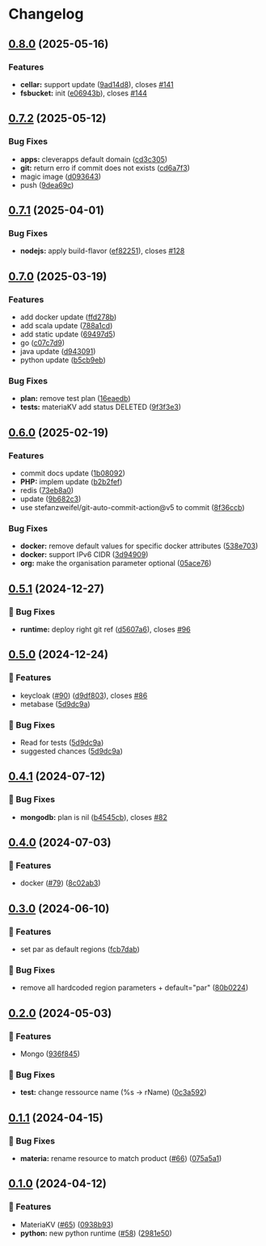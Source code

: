 # Changelog

## [0.8.0](https://github.com/CleverCloud/terraform-provider-clevercloud/compare/v0.7.2...v0.8.0) (2025-05-16)


### Features

* **cellar:** support update ([9ad14d8](https://github.com/CleverCloud/terraform-provider-clevercloud/commit/9ad14d8cf7430ccc209dcf4f5bed903a7de3c9e8)), closes [#141](https://github.com/CleverCloud/terraform-provider-clevercloud/issues/141)
* **fsbucket:** init ([e06943b](https://github.com/CleverCloud/terraform-provider-clevercloud/commit/e06943ba79061c2073e39bf0776b6f48d7ef879b)), closes [#144](https://github.com/CleverCloud/terraform-provider-clevercloud/issues/144)

## [0.7.2](https://github.com/CleverCloud/terraform-provider-clevercloud/compare/v0.7.1...v0.7.2) (2025-05-12)


### Bug Fixes

* **apps:** cleverapps default domain ([cd3c305](https://github.com/CleverCloud/terraform-provider-clevercloud/commit/cd3c30524cf6ea24af78eef0cdba2b4269a8fcf6))
* **git:** return erro if commit does not exists ([cd6a7f3](https://github.com/CleverCloud/terraform-provider-clevercloud/commit/cd6a7f3d240c627b63d30d91d3b5a957e8b59aac))
* magic image ([d093643](https://github.com/CleverCloud/terraform-provider-clevercloud/commit/d093643ade4e7789793fe93dc9b771c9bde00417))
* push ([9dea69c](https://github.com/CleverCloud/terraform-provider-clevercloud/commit/9dea69ce2ff6a821d111a97667cabb5331e0fac5))

## [0.7.1](https://github.com/CleverCloud/terraform-provider-clevercloud/compare/v0.7.0...v0.7.1) (2025-04-01)


### Bug Fixes

* **nodejs:** apply build-flavor ([ef82251](https://github.com/CleverCloud/terraform-provider-clevercloud/commit/ef82251922b8f0f03f1aff54bdd7abc955a46812)), closes [#128](https://github.com/CleverCloud/terraform-provider-clevercloud/issues/128)

## [0.7.0](https://github.com/CleverCloud/terraform-provider-clevercloud/compare/v0.6.0...v0.7.0) (2025-03-19)


### Features

* add docker update ([ffd278b](https://github.com/CleverCloud/terraform-provider-clevercloud/commit/ffd278bb4facd753fe0d9616a0992212836ac6bd))
* add scala update ([788a1cd](https://github.com/CleverCloud/terraform-provider-clevercloud/commit/788a1cd551dbb511e60ded77b9b2ee2f7acbea01))
* add static update ([69497d5](https://github.com/CleverCloud/terraform-provider-clevercloud/commit/69497d5225c7b6075e2b769eb051fa3869872164))
* go ([c07c7d9](https://github.com/CleverCloud/terraform-provider-clevercloud/commit/c07c7d99b24c606ce9a5346c0d5f97ea71db1999))
* java update ([d943091](https://github.com/CleverCloud/terraform-provider-clevercloud/commit/d9430912bab1bd735a912cbe9bd7307eb5e0971a))
* python update ([b5cb9eb](https://github.com/CleverCloud/terraform-provider-clevercloud/commit/b5cb9ebd9c857e4de5cd91b68b2126754ec25702))


### Bug Fixes

* **plan:** remove test plan ([16eaedb](https://github.com/CleverCloud/terraform-provider-clevercloud/commit/16eaedb5ab55b13d6c2d4a7c2ea72750adae7b32))
* **tests:** materiaKV add status DELETED ([9f3f3e3](https://github.com/CleverCloud/terraform-provider-clevercloud/commit/9f3f3e355be7a0b2f86a8a21008d77b846ee0488))

## [0.6.0](https://github.com/CleverCloud/terraform-provider-clevercloud/compare/v0.5.1...v0.6.0) (2025-02-19)


### Features

* commit docs update ([1b08092](https://github.com/CleverCloud/terraform-provider-clevercloud/commit/1b08092032cb2bedef894aba0b290711645bdfa6))
* **PHP:** implem update ([b2b2fef](https://github.com/CleverCloud/terraform-provider-clevercloud/commit/b2b2fef5f190cd246288649685084a373b835f5b))
* redis ([73eb8a0](https://github.com/CleverCloud/terraform-provider-clevercloud/commit/73eb8a099e529ecf634a76548b270c3cf50f6e57))
* update ([9b682c3](https://github.com/CleverCloud/terraform-provider-clevercloud/commit/9b682c3d1937281737ba563267be3b411f47505c))
* use stefanzweifel/git-auto-commit-action@v5 to commit ([8f36ccb](https://github.com/CleverCloud/terraform-provider-clevercloud/commit/8f36ccbda19ee1468f99c986625c2b1ca9dfa06c))


### Bug Fixes

* **docker:** remove default values for specific docker attributes ([538e703](https://github.com/CleverCloud/terraform-provider-clevercloud/commit/538e703881f1ea1643c145981146010a30b3b606))
* **docker:** support IPv6 CIDR ([3d94909](https://github.com/CleverCloud/terraform-provider-clevercloud/commit/3d949097114d355fc72cdeaf36613871d454136c))
* **org:** make the organisation parameter optional ([05ace76](https://github.com/CleverCloud/terraform-provider-clevercloud/commit/05ace76560a5568c0f07ad8ceaa893b8bb926c9c))

## [0.5.1](https://github.com/CleverCloud/terraform-provider-clevercloud/compare/v0.5.0...v0.5.1) (2024-12-27)


### 🐛 Bug Fixes

* **runtime:** deploy right git ref ([d5607a6](https://github.com/CleverCloud/terraform-provider-clevercloud/commit/d5607a63ac030d97dd1e0c11f41d3457860bb33d)), closes [#96](https://github.com/CleverCloud/terraform-provider-clevercloud/issues/96)

## [0.5.0](https://github.com/CleverCloud/terraform-provider-clevercloud/compare/v0.4.1...v0.5.0) (2024-12-24)


### 🚀 Features

* keycloak ([#90](https://github.com/CleverCloud/terraform-provider-clevercloud/issues/90)) ([d9df803](https://github.com/CleverCloud/terraform-provider-clevercloud/commit/d9df803de7ade0a60bd69e6febbfd8f5fc056c3f)), closes [#86](https://github.com/CleverCloud/terraform-provider-clevercloud/issues/86)
* metabase ([5d9dc9a](https://github.com/CleverCloud/terraform-provider-clevercloud/commit/5d9dc9a1bd6e28b92171e0994b41f5988bd344ad))


### 🐛 Bug Fixes

* Read for tests ([5d9dc9a](https://github.com/CleverCloud/terraform-provider-clevercloud/commit/5d9dc9a1bd6e28b92171e0994b41f5988bd344ad))
* suggested chances ([5d9dc9a](https://github.com/CleverCloud/terraform-provider-clevercloud/commit/5d9dc9a1bd6e28b92171e0994b41f5988bd344ad))

## [0.4.1](https://github.com/CleverCloud/terraform-provider-clevercloud/compare/v0.4.0...v0.4.1) (2024-07-12)


### 🐛 Bug Fixes

* **mongodb:** plan is nil ([b4545cb](https://github.com/CleverCloud/terraform-provider-clevercloud/commit/b4545cb86561e55c54baefc19574be7d874070b6)), closes [#82](https://github.com/CleverCloud/terraform-provider-clevercloud/issues/82)

## [0.4.0](https://github.com/CleverCloud/terraform-provider-clevercloud/compare/v0.3.0...v0.4.0) (2024-07-03)


### 🚀 Features

* docker ([#79](https://github.com/CleverCloud/terraform-provider-clevercloud/issues/79)) ([8c02ab3](https://github.com/CleverCloud/terraform-provider-clevercloud/commit/8c02ab3b5d5823487abd7707cabb6ba8d7616bf2))

## [0.3.0](https://github.com/CleverCloud/terraform-provider-clevercloud/compare/v0.2.0...v0.3.0) (2024-06-10)


### 🚀 Features

* set par as default regions ([fcb7dab](https://github.com/CleverCloud/terraform-provider-clevercloud/commit/fcb7dab06844dacf5ede92f73cfee920f4a98855))


### 🐛 Bug Fixes

* remove all hardcoded region parameters + default="par" ([80b0224](https://github.com/CleverCloud/terraform-provider-clevercloud/commit/80b0224a531ac3d5f36d69040cc0361142446da8))

## [0.2.0](https://github.com/CleverCloud/terraform-provider-clevercloud/compare/v0.1.1...v0.2.0) (2024-05-03)


### 🚀 Features

* Mongo ([936f845](https://github.com/CleverCloud/terraform-provider-clevercloud/commit/936f8451a7118b66141ca59301315ec384a58909))


### 🐛 Bug Fixes

* **test:** change ressource name (%s -&gt; rName) ([0c3a592](https://github.com/CleverCloud/terraform-provider-clevercloud/commit/0c3a5922629f61dcf9a3b1a20b9b0bb2cb589857))

## [0.1.1](https://github.com/CleverCloud/terraform-provider-clevercloud/compare/v0.1.0...v0.1.1) (2024-04-15)


### 🐛 Bug Fixes

* **materia:** rename resource to match product ([#66](https://github.com/CleverCloud/terraform-provider-clevercloud/issues/66)) ([075a5a1](https://github.com/CleverCloud/terraform-provider-clevercloud/commit/075a5a122567efa4a19da4f6aae57261fb7480c7))

## [0.1.0](https://github.com/CleverCloud/terraform-provider-clevercloud/compare/v0.0.16...v0.1.0) (2024-04-12)


### 🚀 Features

* MateriaKV ([#65](https://github.com/CleverCloud/terraform-provider-clevercloud/issues/65)) ([0938b93](https://github.com/CleverCloud/terraform-provider-clevercloud/commit/0938b93639934f7b3001ddfa03423a2e321c47b1))
* **python:** new python runtime ([#58](https://github.com/CleverCloud/terraform-provider-clevercloud/issues/58)) ([2981e50](https://github.com/CleverCloud/terraform-provider-clevercloud/commit/2981e5097520c62d6d4a15306752f5c9d404299c))
